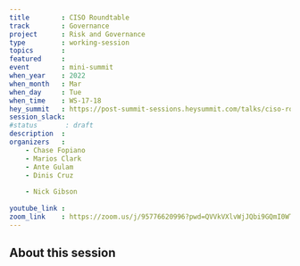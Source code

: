 ```yaml
---
title        : CISO Roundtable
track        : Governance
project      : Risk and Governance
type         : working-session
topics       :
featured     :
event        : mini-summit
when_year    : 2022
when_month   : Mar
when_day     : Tue
when_time    : WS-17-18
hey_summit   : https://post-summit-sessions.heysummit.com/talks/ciso-roundtable/
session_slack:
#status       : draft
description  :
organizers   :
    - Chase Fopiano
    - Marios Clark
    - Ante Gulam
    - Dinis Cruz
    
    - Nick Gibson
  
youtube_link :
zoom_link    : https://zoom.us/j/95776620996?pwd=QVVkVXlvWjJQbi9GQmI0WTlFek03Zz09
---
```


## About this session

